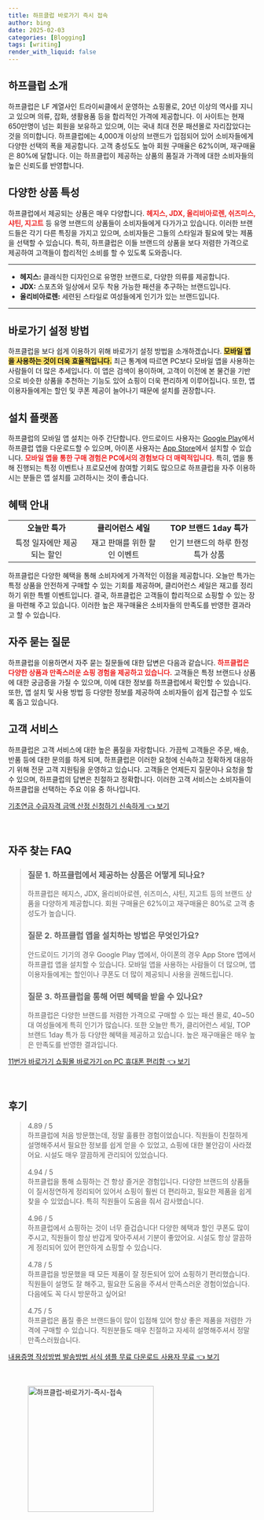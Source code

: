 ```yaml
---
title: 하프클럽 바로가기 즉시 접속
author: bing
date: 2025-02-03
categories: [Blogging]
tags: [writing]
render_with_liquid: false
---
```



<h2 id='하프클럽 소개'>하프클럽 소개</h2>

<p>하프클럽은 LF 계열사인 트라이씨클에서 운영하는 쇼핑몰로, 20년 이상의 역사를 지니고 있으며 의류, 잡화, 생활용품 등을 합리적인 가격에 제공합니다. 이 사이트는 현재 650만명이 넘는 회원을 보유하고 있으며, 이는 국내 최대 전문 패션몰로 자리잡았다는 것을 의미합니다. 하프클럽에는 4,000개 이상의 브랜드가 입점되어 있어 소비자들에게 다양한 선택의 폭을 제공합니다. 고객 충성도도 높아 회원 구매율은 62%이며, 재구매율은 80%에 달합니다. 이는 하프클럽이 제공하는 상품의 품질과 가격에 대한 소비자들의 높은 신뢰도를 반영합니다.</p>

<h2 id='다양한 상품 특성'>다양한 상품 특성</h2>

<p>하프클럽에서 제공되는 상품은 매우 다양합니다. <b><span style="color: #ee2323;">헤지스, JDX, 올리비아로렌, 쉬즈미스, 샤틴, 지고트</span></b> 등 유명 브랜드의 상품들이 소비자들에게 다가가고 있습니다. 이러한 브랜드들은 각기 다른 특징을 가지고 있으며, 소비자들은 그들의 스타일과 필요에 맞는 제품을 선택할 수 있습니다. 특히, 하프클럽은 이들 브랜드의 상품을 보다 저렴한 가격으로 제공하여 고객들이 합리적인 소비를 할 수 있도록 도와줍니다.</p>

<hr />

<ul>
    <li><b>헤지스:</b> 클래식한 디자인으로 유명한 브랜드로, 다양한 의류를 제공합니다.</li>
    <li><b>JDX:</b> 스포츠와 일상에서 모두 착용 가능한 패션을 추구하는 브랜드입니다.</li>
    <li><b>올리비아로렌:</b> 세련된 스타일로 여성들에게 인기가 있는 브랜드입니다.</li>
</ul>

<hr />

<h2 id='바로가기 설정 방법'>바로가기 설정 방법</h2>

<p>하프클럽을 보다 쉽게 이용하기 위해 바로가기 설정 방법을 소개하겠습니다. <b><span style="background-color: #ffe066;">모바일 앱을 사용하는 것이 더욱 효율적입니다.</span></b> 최근 통계에 따르면 PC보다 모바일 앱을 사용하는 사람들이 더 많은 추세입니다. 이 앱은 검색이 용이하며, 고객이 이전에 본 물건을 기반으로 비슷한 상품을 추천하는 기능도 있어 쇼핑이 더욱 편리하게 이루어집니다. 또한, 앱 이용자들에게는 할인 및 쿠폰 제공이 늘어나기 때문에 설치를 권장합니다.</p>

<h2 id='설치 플랫폼'>설치 플랫폼</h2>

<p>하프클럽의 모바일 앱 설치는 아주 간단합니다. 안드로이드 사용자는 <a href="https://play.google.com/store/apps/details?id=com.tricycle.halfclub">Google Play</a>에서 하프클럽 앱을 다운로드할 수 있으며, 아이폰 사용자는 <a href="https://apps.apple.com/app/id1234567890">App Store</a>에서 설치할 수 있습니다. <b><span style="color: #ee2323;">모바일 앱을 통한 구매 경험은 PC에서의 경험보다 더 매력적입니다.</span></b> 특히, 앱을 통해 진행되는 특정 이벤트나 프로모션에 참여할 기회도 많으므로 하프클럽을 자주 이용하시는 분들은 앱 설치를 고려하시는 것이 좋습니다.</p>

<h2 id='혜택 안내'>혜택 안내</h2>

<table>
    <tr>
        <td style="text-align: center; height: 17px;"><b>오늘만 특가</b></td>
        <td style="text-align: center; height: 17px;"><b>클리어런스 세일</b></td>
        <td style="text-align: center; height: 17px;"><b>TOP 브랜드 1day 특가</b></td>
    </tr>
    <tr>
        <td style="text-align: center;">특정 일자에만 제공되는 할인</td>
        <td style="text-align: center;">재고 판매를 위한 할인 이벤트</td>
        <td style="text-align: center;">인기 브랜드의 하루 한정 특가 상품</td>
    </tr>
</table>

<p>하프클럽은 다양한 혜택을 통해 소비자에게 가격적인 이점을 제공합니다. 오늘만 특가는 특정 상품을 안전하게 구매할 수 있는 기회를 제공하며, 클리어런스 세일은 재고를 정리하기 위한 특별 이벤트입니다. 결국, 하프클럽은 고객들이 합리적으로 쇼핑할 수 있는 장을 마련해 주고 있습니다. 이러한 높은 재구매율은 소비자들의 만족도를 반영한 결과라고 할 수 있습니다.</p>

<h2 id='자주 묻는 질문'>자주 묻는 질문</h2>

<p>하프클럽을 이용하면서 자주 묻는 질문들에 대한 답변은 다음과 같습니다. <b><span style="color: #ee2323;">하프클럽은 다양한 상품과 만족스러운 쇼핑 경험을 제공하고 있습니다.</span></b> 고객들은 특정 브랜드나 상품에 대한 궁금증을 가질 수 있으며, 이에 대한 정보를 하프클럽에서 확인할 수 있습니다. 또한, 앱 설치 및 사용 방법 등 다양한 정보를 제공하여 소비자들이 쉽게 접근할 수 있도록 돕고 있습니다.</p>

<h2 id='고객 서비스'>고객 서비스</h2>

<p>하프클럽은 고객 서비스에 대한 높은 품질을 자랑합니다. 가끔씩 고객들은 주문, 배송, 반품 등에 대한 문의를 하게 되며, 하프클럽은 이러한 요청에 신속하고 정확하게 대응하기 위해 전문 고객 지원팀을 운영하고 있습니다. 고객들은 언제든지 질문이나 요청을 할 수 있으며, 하프클럽의 답변은 친절하고 정확합니다. 이러한 고객 서비스는 소비자들이 하프클럽을 선택하는 주요 이유 중 하나입니다.</p>


<p><a class="click-button" title="기초연금 수급자격 금액 산정 신청하기 신속하게" href="https://afficreate.github.io/posts/%EA%B8%B0%EC%B4%88%EC%97%B0%EA%B8%88-%EC%88%98%EA%B8%89%EC%9E%90%EA%B2%A9-%EA%B8%88%EC%95%A1-%EC%82%B0%EC%A0%95-%EC%8B%A0%EC%B2%AD%ED%95%98%EA%B8%B0-%EC%8B%A0%EC%86%8D%ED%95%98%EA%B2%8C/" rel="dofollow">기초연금 수급자격 금액 산정 신청하기 신속하게 👈 보기</a></p><br>
<h2 id='자주_찾는_FAQ'>자주 찾는 FAQ</h2>
<div itemscope="" itemtype="https://schema.org/FAQPage"> 
<blockquote> 
<div itemscope="" itemprop="mainEntity" itemtype="https://schema.org/Question"> 
<h3 itemprop="name">질문 1. 하프클럽에서 제공하는 상품은 어떻게 되나요?</h3> 
<div itemscope="" itemprop="acceptedAnswer" itemtype="https://schema.org/Answer"> 
<span itemprop="text"> 
<p>하프클럽은 헤지스, JDX, 올리비아로렌, 쉬즈미스, 샤틴, 지고트 등의 브랜드 상품을 다양하게 제공합니다. 회원 구매율은 62%이고 재구매율은 80%로 고객 충성도가 높습니다.</p> 
</span> 
</div> 
</div> 

<div itemscope="" itemprop="mainEntity" itemtype="https://schema.org/Question"> 
<h3 itemprop="name">질문 2. 하프클럽 앱을 설치하는 방법은 무엇인가요?</h3> 
<div itemscope="" itemprop="acceptedAnswer" itemtype="https://schema.org/Answer"> 
<span itemprop="text"> 
<p>안드로이드 기기의 경우 Google Play 앱에서, 아이폰의 경우 App Store 앱에서 하프클럽 앱을 설치할 수 있습니다. 모바일 앱을 사용하는 사람들이 더 많으며, 앱 이용자들에게는 할인이나 쿠폰도 더 많이 제공되니 사용을 권해드립니다.</p> 
</span> 
</div> 
</div> 

<div itemscope="" itemprop="mainEntity" itemtype="https://schema.org/Question"> 
<h3 itemprop="name">질문 3. 하프클럽을 통해 어떤 혜택을 받을 수 있나요?</h3> 
<div itemscope="" itemprop="acceptedAnswer" itemtype="https://schema.org/Answer"> 
<span itemprop="text"> 
<p>하프클럽은 다양한 브랜드를 저렴한 가격으로 구매할 수 있는 패션 몰로, 40~50대 여성들에게 특히 인기가 많습니다. 또한 오늘만 특가, 클리어런스 세일, TOP 브랜드 1day 특가 등 다양한 혜택을 제공하고 있습니다. 높은 재구매율은 매우 높은 만족도를 반영한 결과입니다.</p> 
</span> 
</div> 
</div> 
</blockquote> 
</div>
<p><a class="click-button" title="11번가 바로가기 쇼핑몰 바로가기 on PC 휴대폰 편리함" href="https://afficreate.github.io/posts/11%EB%B2%88%EA%B0%80-%EB%B0%94%EB%A1%9C%EA%B0%80%EA%B8%B0-%EC%87%BC%ED%95%91%EB%AA%B0-%EB%B0%94%EB%A1%9C%EA%B0%80%EA%B8%B0-on-PC-%ED%9C%B4%EB%8C%80%ED%8F%B0-%ED%8E%B8%EB%A6%AC%ED%95%A8/" rel="dofollow">11번가 바로가기 쇼핑몰 바로가기 on PC 휴대폰 편리함 👈 보기</a></p><br>
<h2 id='후기'>후기</h2>
<div itemscope itemtype="https://schema.org/Product">
  <blockquote>
  <div itemprop="review" itemscope itemtype="https://schema.org/Review">
      <div itemprop="reviewRating" itemscope itemtype="https://schema.org/Rating"> <span itemprop="ratingValue">4.89</span> / <span itemprop="bestRating">5</span> </div>
      <span itemprop="reviewBody">하프클럽에 처음 방문했는데, 정말 훌륭한 경험이었습니다. 직원들이 친절하게 설명해주셔서 필요한 정보를 쉽게 얻을 수 있었고, 쇼핑에 대한 불안감이 사라졌어요. 시설도 매우 깔끔하게 관리되어 있었습니다.</span>
  </div>
  <br>
  <div itemprop="review" itemscope itemtype="https://schema.org/Review">
      <div itemprop="reviewRating" itemscope itemtype="https://schema.org/Rating"> <span itemprop="ratingValue">4.94</span> / <span itemprop="bestRating">5</span> </div>
      <span itemprop="reviewBody">하프클럽을 통해 쇼핑하는 건 항상 즐거운 경험입니다. 다양한 브랜드의 상품들이 질서정연하게 정리되어 있어서 쇼핑이 훨씬 더 편리하고, 필요한 제품을 쉽게 찾을 수 있었습니다. 특히 직원들이 도움을 줘서 감사했습니다.</span>
  </div>
  <br>
  <div itemprop="review" itemscope itemtype="https://schema.org/Review">
      <div itemprop="reviewRating" itemscope itemtype="https://schema.org/Rating"> <span itemprop="ratingValue">4.96</span> / <span itemprop="bestRating">5</span> </div>
      <span itemprop="reviewBody">하프클럽에서 쇼핑하는 것이 너무 즐겁습니다! 다양한 혜택과 할인 쿠폰도 많이 주시고, 직원들이 항상 반갑게 맞아주셔서 기분이 좋았어요. 시설도 항상 깔끔하게 정리되어 있어 편안하게 쇼핑할 수 있습니다.</span>
  </div>
  <br>
  <div itemprop="review" itemscope itemtype="https://schema.org/Review">
      <div itemprop="reviewRating" itemscope itemtype="https://schema.org/Rating"> <span itemprop="ratingValue">4.78</span> / <span itemprop="bestRating">5</span> </div>
      <span itemprop="reviewBody">하프클럽을 방문했을 때 모든 제품이 잘 정돈되어 있어 쇼핑하기 편리했습니다. 직원들이 설명도 잘 해주고, 필요한 도움을 주셔서 만족스러운 경험이었습니다. 다음에도 꼭 다시 방문하고 싶어요!</span>
  </div>
  <br>
  <div itemprop="review" itemscope itemtype="https://schema.org/Review">
      <div itemprop="reviewRating" itemscope itemtype="https://schema.org/Rating"> <span itemprop="ratingValue">4.75</span> / <span itemprop="bestRating">5</span> </div>
      <span itemprop="reviewBody">하프클럽은 품질 좋은 브랜드들이 많이 입점해 있어 항상 좋은 제품을 저렴한 가격에 구매할 수 있습니다. 직원분들도 매우 친절하고 자세히 설명해주셔서 정말 만족스러웠습니다.</span>
  </div>
  </blockquote>
</div>
<p><a class="click-button" title="내용증명 작성방법 발송방법 서식 샘플 무료 다운로드 사용자 무료" href="https://afficreate.github.io/posts/%EB%82%B4%EC%9A%A9%EC%A6%9D%EB%AA%85-%EC%9E%91%EC%84%B1%EB%B0%A9%EB%B2%95-%EB%B0%9C%EC%86%A1%EB%B0%A9%EB%B2%95-%EC%84%9C%EC%8B%9D-%EC%83%98%ED%94%8C-%EB%AC%B4%EB%A3%8C-%EB%8B%A4%EC%9A%B4%EB%A1%9C%EB%93%9C-%EC%82%AC%EC%9A%A9%EC%9E%90-%EB%AC%B4%EB%A3%8C/" rel="dofollow">내용증명 작성방법 발송방법 서식 샘플 무료 다운로드 사용자 무료 👈 보기</a></p><br>
<figure class="image"><img src="https://afficreate.github.io/assets/img/thumbnail/하프클럽-바로가기-즉시-접속.webp" alt="하프클럽-바로가기-즉시-접속" width="256" height="256"></figure>